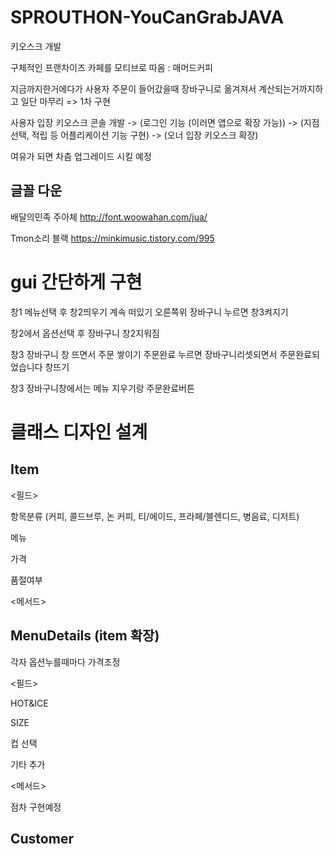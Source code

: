 # SPROUTHON-YouCanGrabJAVA
키오스크 개발

구체적인 프랜차이즈 카페를 모티브로 따옴 : 매머드커피

지금까지한거에다가 사용자 주문이 들어갔을때 장바구니로 옮겨져서 계산되는거까지하고 일단  마무리 => 1차 구현

사용자 입장 키오스크 콘솔 개발 -> (로그인 기능 (이러면 앱으로 확장 가능)) -> (지점 선택, 적립 등 어플리케이션 기능 구현) -> (오너 입장 키오스크 확장)

여유가 되면 차츰 업그레이드 시킬 예정

## 글꼴 다운
배달의민족 주아체 http://font.woowahan.com/jua/

Tmon소리 블랙  https://minkimusic.tistory.com/995

# gui 간단하게 구현

창1 메뉴선택 후 창2띄우기 계속 떠있기 오른쪽위 장바구니 누르면 창3켜지기

창2에서 옵션선택 후 장바구니 창2지워짐

창3 장바구니 창 뜨면서 주문 쌓이기 주문완료 누르면 장바구니리셋되면서 주문완료되었습니다 창뜨기

창3 장바구니창에서는 메뉴 지우기랑 주문완료버튼

# 클래스 디자인 설계

## Item

<필드>

항목분류 (커피, 콜드브루, 논 커피, 티/에이드, 프라페/블렌디드, 병음료, 디저트)

메뉴

가격

품절여부

<메서드>


## MenuDetails (item 확장)

각자 옵션누를때마다 가격조정

<필드>

HOT&ICE

SIZE

컵 선택

기타 추가 

<메서드>



점차 구현예정
## Customer
